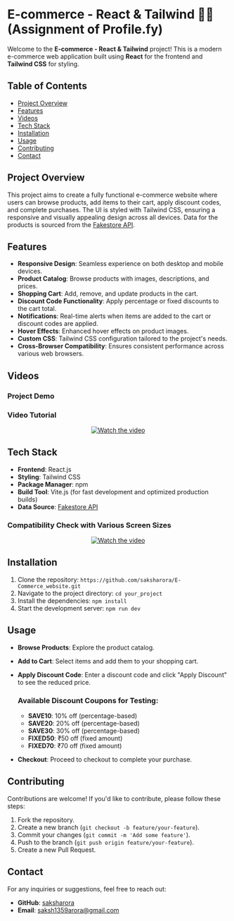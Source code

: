 # E-commerce - React & Tailwind 🛒👜 (Assignment of Profile.fy)

Welcome to the **E-commerce - React & Tailwind** project! This is a modern e-commerce web application built using **React** for the frontend and **Tailwind CSS** for styling.

## Table of Contents

- [Project Overview](#project-overview)
- [Features](#features)
- [Videos](#videos)
- [Tech Stack](#tech-stack)
- [Installation](#installation)
- [Usage](#usage)
- [Contributing](#contributing)
- [Contact](#contact)


## Project Overview

This project aims to create a fully functional e-commerce website where users can browse products, add items to their cart, apply discount codes, and complete purchases. The UI is styled with Tailwind CSS, ensuring a responsive and visually appealing design across all devices. Data for the products is sourced from the [Fakestore API](https://fakestoreapi.com).

## Features

- **Responsive Design**: Seamless experience on both desktop and mobile devices.
- **Product Catalog**: Browse products with images, descriptions, and prices.
- **Shopping Cart**: Add, remove, and update products in the cart.
- **Discount Code Functionality**: Apply percentage or fixed discounts to the cart total.
- **Notifications**: Real-time alerts when items are added to the cart or discount codes are applied.
- **Hover Effects**: Enhanced hover effects on product images.
- **Custom CSS**: Tailwind CSS configuration tailored to the project's needs.
- **Cross-Browser Compatibility**: Ensures consistent performance across various web browsers.

## Videos

### Project Demo

### Video Tutorial

<p align="center">
  <a href="https://www.youtube.com/watch?v=qwiQoHVzsnY">
    <img src="https://img.youtube.com/vi/qwiQoHVzsnY/0.jpg" alt="Watch the video" />
  </a>
</p>



## Tech Stack

- **Frontend**: React.js
- **Styling**: Tailwind CSS
- **Package Manager**: npm
- **Build Tool**: Vite.js (for fast development and optimized production builds)
- **Data Source**: [Fakestore API](https://fakestoreapi.com)


### Compatibility Check with Various Screen Sizes
<p align="center">
  <a href="https://www.youtube.com/watch?v=8CVTIHidm0A">
    <img src="https://img.youtube.com/vi/8CVTIHidm0A/0.jpg" alt="Watch the video" />
  </a>
</p>


## Installation

1. Clone the repository: `https://github.com/saksharora/E-Commerce_website.git`
2. Navigate to the project directory: `cd your_project`
3. Install the dependencies: `npm install`
4. Start the development server: `npm run dev`

## Usage

- **Browse Products**: Explore the product catalog.
- **Add to Cart**: Select items and add them to your shopping cart.
- **Apply Discount Code**: Enter a discount code and click "Apply Discount" to see the reduced price. 

  ### Available Discount Coupons for Testing:
  - **SAVE10**: 10% off (percentage-based)
  - **SAVE20**: 20% off (percentage-based)
  - **SAVE30**: 30% off (percentage-based)
  - **FIXED50**: ₹50 off (fixed amount)
  - **FIXED70**: ₹70 off (fixed amount)

- **Checkout**: Proceed to checkout to complete your purchase.

## Contributing

Contributions are welcome! If you'd like to contribute, please follow these steps:

1. Fork the repository.
2. Create a new branch (`git checkout -b feature/your-feature`).
3. Commit your changes (`git commit -m 'Add some feature'`).
4. Push to the branch (`git push origin feature/your-feature`).
5. Create a new Pull Request.

## Contact

For any inquiries or suggestions, feel free to reach out:

- **GitHub**: [saksharora](https://github.com/saksharora)
- **Email**: saksh1359arora@gmail.com

